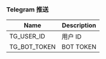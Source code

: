 ### Telegram 推送

| Name              | Description |
| ----------------- | ----------- |
| TG_USER_ID        | 用户 ID      |
| TG_BOT_TOKEN      | BOT TOKEN   |
